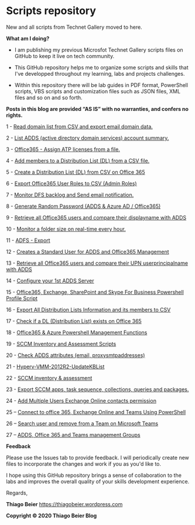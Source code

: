 Scripts repository
==================

New and all scripts from Technet Gallery moved to here.

**What am I doing?**

-   I am publishing my previous Microsfot Technet Gallery scripts files on
    GitHub to keep it live on tech community.

-   This GitHub repository helps me to organize some scripts and skills that
    I've developped throughout my learning, labs and projects challenges.

-   Within this repository there will be lab guides in PDF format, PowerShell
    scripts, VBS scripts and customization files such as JSON files, XML files
    and so on and so forth.

**Posts in this blog are provided “AS IS” with no warranties, and confers no
rights.**

1 - [Read domain list from CSV and export email domain
data.](https://github.com/thiagobeier/scripts/tree/master/1)

2 - [List ADDS (active directory domain services) account
summary.](https://github.com/thiagobeier/scripts/tree/master/2)

3 - [Office365 - Assign ATP licenses from a
file.](https://github.com/thiagobeier/scripts/tree/master/3)

4 - [Add members to a Distribution List (DL) from a CSV
file.](https://github.com/thiagobeier/scripts/tree/master/4)

5 - [Create a Distribution List (DL) from CSV on Office
365](https://github.com/thiagobeier/scripts/tree/master/5)

6 - [Export Office365 User Roles to CSV (Admin
Roles)](https://github.com/thiagobeier/scripts/tree/master/6)

7 - [Monitor DFS backlog and Send email
notification.](https://github.com/thiagobeier/scripts/tree/master/7)

8 - [Generate Random Password (ADDS & Azure AD /
Office365)](https://github.com/thiagobeier/scripts/tree/master/8)

9 - [Retrieve all Office365 users and compare their displayname with
ADDS](https://github.com/thiagobeier/scripts/tree/master/9)

10 - [Monitor a folder size on real-time every
hour.](https://github.com/thiagobeier/scripts/tree/master/10)

11 - [ADFS - Export](https://github.com/thiagobeier/scripts/tree/master/11)

12 - [Creates a Standard User for ADDS and Office365
Management](https://github.com/thiagobeier/scripts/tree/master/12)

13 - [Retrieve all Office365 users and compare their UPN userprincipalname with
ADDS](https://github.com/thiagobeier/scripts/tree/master/13)

14 - [Configure your 1st ADDS
Server](https://github.com/thiagobeier/scripts/tree/master/14)

15 - [Office365, Exchange, SharePoint and Skype For Business Powershell Profile
Script](https://github.com/thiagobeier/scripts/tree/master/15)

16 - [Export All Distribution Lists Information and its members to
CSV](https://github.com/thiagobeier/scripts/tree/master/16)

17 - [Check if a DL (Distribution List) exists on Office
365](https://github.com/thiagobeier/scripts/tree/master/17)

18 - [Office365 & Azure Powershell Management
Functions](https://github.com/thiagobeier/scripts/tree/master/18)

19 - [SCCM Inventory and Assessment
Scripts](https://github.com/thiagobeier/scripts/tree/master/19)

20 - [Check ADDS attributes (email,
proxysmtpaddresses)](https://github.com/thiagobeier/scripts/tree/master/20)

21 -
[Hyperv-VMM-2012R2-UpdateKBList](https://github.com/thiagobeier/scripts/tree/master/21)

22 - [SCCM inventory &
assessment](https://github.com/thiagobeier/scripts/tree/master/22)

23 - [Export SCCM apps, task sequence, collections, queries and
packages.](https://github.com/thiagobeier/scripts/tree/master/23)

24 - [Add Multiple Users Exchange Online contacts
permission](https://github.com/thiagobeier/scripts/tree/master/24)

25 – [Connect to office 365, Exchange Online and Teams Using
PowerShell](https://github.com/thiagobeier/scripts/tree/master/25)

26 – [Search user and remove from a Team on Microsoft
Teams](https://github.com/thiagobeier/scripts/tree/master/26)

27 – [ADDS, Office 365 and Teams management
Groups](https://github.com/thiagobeier/scripts/tree/master/27)

**Feedback**

Please use the Issues tab to provide feedback. I will periodically create new
files to incorporate the changes and work if you as you'd like to.

I hope using this GitHub repository brings a sense of collaboration to the labs
and improves the overall quality of your skills development experience.

Regards,

**Thiago Beier** https://thiagobeier.wordpress.com

**Copyright © 2020 Thiago Beier Blog**
